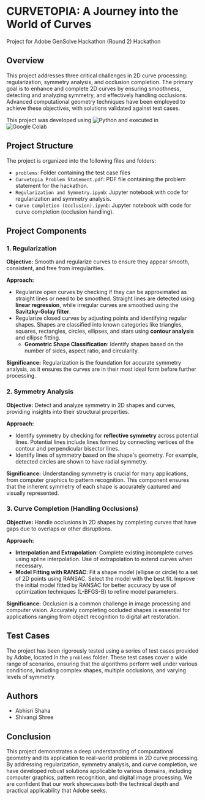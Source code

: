 # CURVETOPIA: A Journey into the World of Curves
Project for Adobe GenSolve Hackathon (Round 2) Hackathon

## Overview
This project addresses three critical challenges in 2D curve processing: regularization, symmetry analysis, and occlusion completion. The primary goal is to enhance and complete 2D curves by ensuring smoothness, detecting and analyzing symmetry, and effectively handling occlusions. Advanced computational geometry techniques have been employed to achieve these objectives, with solutions validated against test cases.

This project was developed using ![Python](https://img.shields.io/badge/python-3.10-blue) and executed in ![Google Colab](https://img.shields.io/badge/Google%20Colab-F9AB00?logo=google-colab&logoColor=white)

## Project Structure

The project is organized into the following files and folders:

- `problems`: Folder containing the test case files
- `Curvetopia Problem Statement.pdf`: PDF file containing the problem statement for the hackathon.
- `Regularization and Symmetry.ipynb`: Jupyter notebook with code for regularization and symmetry analysis.
- `Curve Completion (Occlusion).ipynb`: Jupyter notebook with code for curve completion (occlusion handling).

## Project Components

### 1. Regularization
**Objective:** Smooth and regularize curves to ensure they appear smooth, consistent, and free from irregularities.

**Approach:**
- Regularize open curves by checking if they can be approximated as straight lines or need to be smoothed. Straight lines are detected using **linear regression**, while irregular curves are smoothed using the **Savitzky-Golay filter**.
- Regularize closed curves by adjusting points and identifying regular shapes. Shapes are classified into known categories like triangles, squares, rectangles, circles, ellipses, and stars using **contour analysis** and ellipse fitting.
  - **Geometric Shape Classification**: Identify shapes based on the number of sides, aspect ratio, and circularity.

**Significance:** Regularization is the foundation for accurate symmetry analysis, as it ensures the curves are in their most ideal form before further processing.


### 2. Symmetry Analysis
**Objective:** Detect and analyze symmetry in 2D shapes and curves, providing insights into their structural properties.

**Approach:**
-  Identify symmetry by checking for **reflective symmetry** across potential lines. Potential lines include lines formed by connecting vertices of the contour and perpendicular bisector lines.
-  Identify lines of symmetry based on the shape's geometry. For example, detected circles are shown to have radial symmetry.

**Significance:** Understanding symmetry is crucial for many applications, from computer graphics to pattern recognition. This component ensures that the inherent symmetry of each shape is accurately captured and visually represented.

### 3. Curve Completion (Handling Occlusions)
**Objective:** Handle occlusions in 2D shapes by completing curves that have gaps due to overlaps or other disruptions.

**Approach:**
- **Interpolation and Extrapolation**: Complete existing incomplete curves using spline interpolation. Use of extrapolation to extend curves when necessary.
- **Model Fitting with RANSAC**: Fit a shape model (ellipse or circle) to a set of 2D points using RANSAC. Select the model with the best fit. Improve the initial model fitted by RANSAC for better accuracy by use of optimization techniques (L-BFGS-B) to refine model parameters.

**Significance:** Occlusion is a common challenge in image processing and computer vision. Accurately completing occluded shapes is essential for applications ranging from object recognition to digital art restoration.

## Test Cases
The project has been rigorously tested using a series of test cases provided by Adobe, located in the `problems` folder. These test cases cover a wide range of scenarios, ensuring that the algorithms perform well under various conditions, including complex shapes, multiple occlusions, and varying levels of symmetry.

## Authors
- Abhisri Shaha
- Shivangi Shree

## Conclusion
This project demonstrates a deep understanding of computational geometry and its application to real-world problems in 2D curve processing. By addressing regularization, symmetry analysis, and curve completion, we have developed robust solutions applicable to various domains, including computer graphics, pattern recognition, and digital image processing. We are confident that our work showcases both the technical depth and practical applicability that Adobe seeks.

